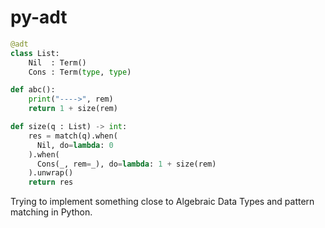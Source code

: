 # py-adt

```python
@adt
class List: 
    Nil  : Term()
    Cons : Term(type, type)

def abc():
    print("---->", rem)
    return 1 + size(rem)

def size(q : List) -> int:
    res = match(q).when(
      Nil, do=lambda: 0
    ).when(
      Cons(_, rem=_), do=lambda: 1 + size(rem)
    ).unwrap()
    return res
```

Trying to implement something close to Algebraic Data Types and pattern matching in Python.


